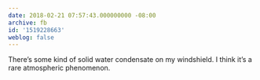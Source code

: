 ```yaml
---
date: 2018-02-21 07:57:43.000000000 -08:00
archive: fb
id: '1519228663'
weblog: false
---
```


There’s some kind of solid water condensate on my windshield. I think it’s a rare atmospheric phenomenon.
